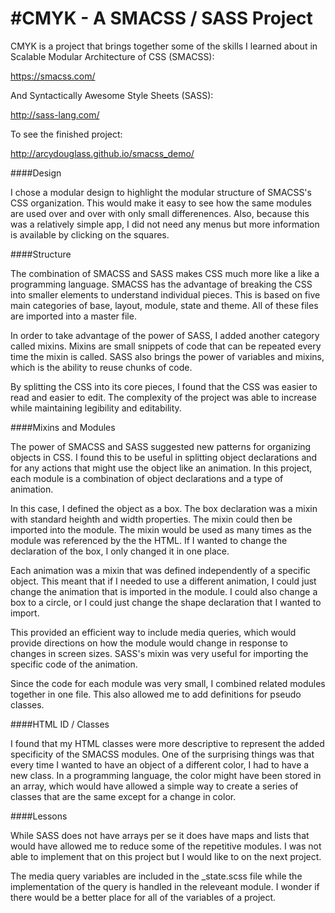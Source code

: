 #CMYK - A SMACSS / SASS Project
===========
CMYK is a project that brings together some of the skills I learned about in Scalable Modular Architecture of CSS (SMACSS):

https://smacss.com/

And Syntactically Awesome Style Sheets (SASS):

http://sass-lang.com/

To see the finished project:

http://arcydouglass.github.io/smacss_demo/

####Design

I chose a modular design to highlight the modular structure of SMACSS's CSS organization.  This would make it easy to see how the same modules are used over and over with only small differenences. Also, because this was a relatively simple app, I did not need any menus but more information is available by clicking on the squares.

####Structure

The combination of SMACSS and SASS makes CSS much more like a like a programming language. SMACSS has the advantage of breaking the CSS into smaller elements to understand individual pieces. This is based on five main categories of base, layout, module, state and theme. All of these files are imported into a master file.

In order to take advantage of the power of SASS, I added another category called mixins. Mixins are small snippets of code that can be repeated every time the mixin is called. SASS also brings the power of variables and mixins, which is the ability to reuse chunks of code.

By splitting the CSS into its core pieces, I found that the CSS was easier to read and easier to edit. The complexity of the project was able to increase while maintaining legibility and editability.

 
####Mixins and Modules

The power of SMACSS and SASS suggested new patterns for organizing objects in CSS. I found this to be useful in splitting object declarations and for any actions that might use the object like an animation. In this project, each module is a combination of object declarations and a type of animation.

In this case, I defined the object as a box. The box declaration was a mixin with standard heighth and width properties. The mixin could then be imported into the module. The mixin would be used as many times as the module was referenced by the the HTML. If I wanted to change the declaration of the box, I only changed it in one place.

Each animation was a mixin that was defined independently of a specific object. This meant that if I needed to use a different animation, I could just change the animation that is imported in the module. I could also change a box to a circle, or I could just change the shape declaration that I wanted to import. 

This provided an efficient way to include media queries, which would provide directions on how the module would change in response to changes in screen sizes. SASS's mixin was very useful for importing the specific code of the animation.

Since the code for each module was very small, I combined related modules together in one file. This also allowed me to add definitions for pseudo classes.

####HTML ID / Classes

I found that my HTML classes were more descriptive to represent the added specificity of the SMACSS modules. One of the surprising things was that every time I wanted to have an object of a different color, I had to have a new class.  In a programming language, the color might have been stored in an array, which would have allowed a simple way to create a series of classes that are the same except for a change in color. 

####Lessons

While SASS does not have arrays per se it does have maps and lists that would have allowed me to reduce some of the repetitive modules.  I was not able to implement that on this project but I would like to on the next project.

The media query variables are included in the _state.scss file while the implementation of the query is handled in the releveant module. I wonder if there would be a better place for all of the variables of a project.










